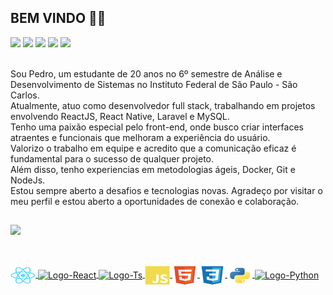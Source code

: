 <h2>BEM VINDO 👨‍💻</h2>

<div> 
  <a href = "wa.me/5516997341081"><img src="https://img.shields.io/badge/WhatsApp-25D366?style=for-the-badge&logo=whatsapp&logoColor=white" target="_blank"></a>
  <a href = "mailto:pedro.a.piassi@gmail.com"><img src="https://img.shields.io/badge/Gmail-D14836?style=for-the-badge&logo=gmail&logoColor=white" target="_blank"></a>
  <a href="https://www.facebook.com/pedroaugustocorreia.piassi" target="_blank"><img src="https://img.shields.io/badge/Facebook-1877F2?style=for-the-badge&logo=facebook&logoColor=white"></a>
  <a href="https://www.instagram.com/pedro__piassi/" target="_blank"><img src="https://img.shields.io/badge/-Instagram-%23E4405F?style=for-the-badge&logo=instagram&logoColor=white" target="_blank"></a>
  <a href="https://www.linkedin.com/in/pedro-piassi-b90617209/" target="_blank"><img src="https://img.shields.io/badge/-LinkedIn-%230077B5?style=for-the-badge&logo=linkedin&logoColor=white" target="_blank">
 </a>  
</div>
</br>
<div>
  <p>
    Sou Pedro, um estudante de 20 anos no 6º semestre de Análise e Desenvolvimento de Sistemas no Instituto Federal de São Paulo - São Carlos.</br>
    Atualmente, atuo como desenvolvedor full stack, trabalhando em projetos envolvendo ReactJS, React Native, Laravel e MySQL.</br>
    Tenho uma paixão especial pelo front-end, onde busco criar interfaces atraentes e funcionais que melhoram a experiência do usuário.</br>
    Valorizo o trabalho em equipe e acredito que a comunicação eficaz é fundamental para o sucesso de qualquer projeto.</br>
    Além disso, tenho experiencias em metodologias ágeis, Docker, Git e NodeJs.</br>
    Estou sempre aberto a desafios e tecnologias novas. Agradeço por visitar o meu perfil e estou aberto a oportunidades de conexão e colaboração.
  </p>
</div>

  
  ##
 

 <div>
  <a href="https://github.com/pedropiassi">
<!--   <img height="180em" src="https://github-readme-stats.vercel.app/api?username=pedropiassi&show_icons=true&theme=dracula&include_all_commits=true&count_private=true"/> -->
  <img height="180em" src="https://github-readme-stats.vercel.app/api/top-langs/?username=pedropiassi&layout=compact&langs_count=16&theme=dracula"/>
</div>
      
  ##


<div style="display: inline_block"><br>
  <img align="center" alt="Logo-React" height="30" width="40" src="https://raw.githubusercontent.com/devicons/devicon/master/icons/react/react-original.svg">
  <img align="center" alt="Logo-React" height="30" width="40" src="https://cdn.jsdelivr.net/gh/devicons/devicon/icons/laravel/laravel-plain.svg">
  <img align="center" alt="Logo-Ts" height="30" width="40" src="https://cdn.jsdelivr.net/gh/devicons/devicon/icons/mysql/mysql-original.svg">
  <img align="center" alt="Logo-Js" height="30" width="40" src="https://raw.githubusercontent.com/devicons/devicon/master/icons/javascript/javascript-plain.svg">
  <img align="center" alt="Logo-HTML" height="30" width="40" src="https://raw.githubusercontent.com/devicons/devicon/master/icons/html5/html5-original.svg">
  <img align="center" alt="Logo-CSS" height="30" width="40" src="https://raw.githubusercontent.com/devicons/devicon/master/icons/css3/css3-original.svg">
  <img align="center" alt="Logo-Python" height="30" width="40" src="https://raw.githubusercontent.com/devicons/devicon/master/icons/python/python-original.svg">
  <img align="center" alt="Logo-Python" height="30" width="40" src="https://cdn.jsdelivr.net/gh/devicons/devicon/icons/nodejs/nodejs-original.svg">
</div>
